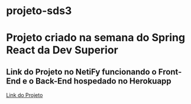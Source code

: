 # projeto-sds3
<h1>Projeto criado na semana do Spring React da Dev Superior</h1>

<h2>Link do Projeto no NetiFy funcionando o Front-End e o Back-End hospedado no Herokuapp</h2>
<a href="https://rafaelluiz-dsvendas.netlify.app/dashboard">Link do Projeto</a>
